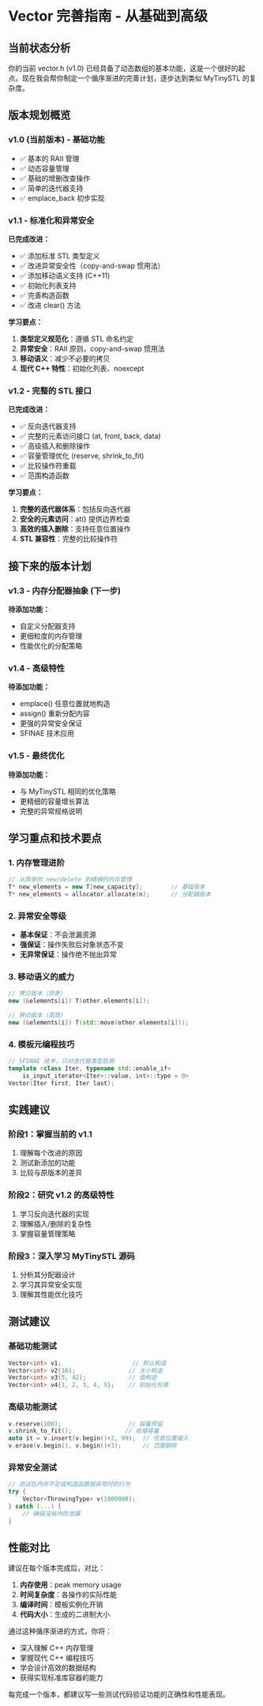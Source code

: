 # Vector 完善指南 - 从基础到高级

## 当前状态分析

你的当前 vector.h (v1.0) 已经具备了动态数组的基本功能，这是一个很好的起点。现在我会帮你制定一个循序渐进的完善计划，逐步达到类似 MyTinySTL 的复杂度。

## 版本规划概览

### v1.0 (当前版本) - 基础功能
- ✅ 基本的 RAII 管理
- ✅ 动态容量管理
- ✅ 基础的增删改查操作
- ✅ 简单的迭代器支持
- ✅ emplace_back 初步实现

### v1.1 - 标准化和异常安全
**已完成改进：**
- ✅ 添加标准 STL 类型定义
- ✅ 改进异常安全性（copy-and-swap 惯用法）
- ✅ 添加移动语义支持 (C++11)
- ✅ 初始化列表支持
- ✅ 完善构造函数
- ✅ 改进 clear() 方法

**学习要点：**
1. **类型定义规范化**：遵循 STL 命名约定
2. **异常安全**：RAII 原则，copy-and-swap 惯用法
3. **移动语义**：减少不必要的拷贝
4. **现代 C++ 特性**：初始化列表、noexcept

### v1.2 - 完整的 STL 接口
**已完成改进：**
- ✅ 反向迭代器支持
- ✅ 完整的元素访问接口 (at, front, back, data)
- ✅ 高级插入和删除操作
- ✅ 容量管理优化 (reserve, shrink_to_fit)
- ✅ 比较操作符重载
- ✅ 范围构造函数

**学习要点：**
1. **完整的迭代器体系**：包括反向迭代器
2. **安全的元素访问**：at() 提供边界检查
3. **高效的插入删除**：支持任意位置操作
4. **STL 兼容性**：完整的比较操作符

## 接下来的版本计划

### v1.3 - 内存分配器抽象 (下一步)
**待添加功能：**
- 自定义分配器支持
- 更细粒度的内存管理
- 性能优化的分配策略

### v1.4 - 高级特性
**待添加功能：**
- emplace() 任意位置就地构造
- assign() 重新分配内容
- 更强的异常安全保证
- SFINAE 技术应用

### v1.5 - 最终优化
**待添加功能：**
- 与 MyTinySTL 相同的优化策略
- 更精细的容量增长算法
- 完整的异常规格说明

## 学习重点和技术要点

### 1. 内存管理进阶
```cpp
// 从简单的 new/delete 到精细的内存管理
T* new_elements = new T[new_capacity];        // 基础版本
T* new_elements = allocator.allocate(n);      // 分配器版本
```

### 2. 异常安全等级
- **基本保证**：不会泄漏资源
- **强保证**：操作失败后对象状态不变
- **无异常保证**：操作绝不抛出异常

### 3. 移动语义的威力
```cpp
// 拷贝版本（昂贵）
new (&elements[i]) T(other.elements[i]);

// 移动版本（高效）
new (&elements[i]) T(std::move(other.elements[i]));
```

### 4. 模板元编程技巧
```cpp
// SFINAE 技术，只对迭代器类型启用
template <class Iter, typename std::enable_if<
    is_input_iterator<Iter>::value, int>::type = 0>
Vector(Iter first, Iter last);
```

## 实践建议

### 阶段1：掌握当前的 v1.1
1. 理解每个改进的原因
2. 测试新添加的功能
3. 比较与原版本的差异

### 阶段2：研究 v1.2 的高级特性
1. 学习反向迭代器的实现
2. 理解插入/删除的复杂性
3. 掌握容量管理策略

### 阶段3：深入学习 MyTinySTL 源码
1. 分析其分配器设计
2. 学习其异常安全实现
3. 理解其性能优化技巧

## 测试建议

### 基础功能测试
```cpp
Vector<int> v1;                    // 默认构造
Vector<int> v2(10);               // 大小构造
Vector<int> v3(5, 42);            // 值构造
Vector<int> v4{1, 2, 3, 4, 5};    // 初始化列表
```

### 高级功能测试
```cpp
v.reserve(100);                   // 容量预留
v.shrink_to_fit();               // 收缩容量
auto it = v.insert(v.begin()+2, 99);  // 任意位置插入
v.erase(v.begin(), v.begin()+3);      // 范围删除
```

### 异常安全测试
```cpp
// 测试在内存不足或构造函数抛异常时的行为
try {
    Vector<ThrowingType> v(1000000);
} catch (...) {
    // 确保没有内存泄漏
}
```

## 性能对比

建议在每个版本完成后，对比：
1. **内存使用**：peak memory usage
2. **时间复杂度**：各操作的实际性能
3. **编译时间**：模板实例化开销
4. **代码大小**：生成的二进制大小

通过这种循序渐进的方式，你将：
- 深入理解 C++ 内存管理
- 掌握现代 C++ 编程技巧
- 学会设计高效的数据结构
- 获得实现标准库容器的能力

每完成一个版本，都建议写一些测试代码验证功能的正确性和性能表现。 